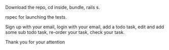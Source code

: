 Download the repo, cd inside, bundle, rails s.

rspec for launching the tests.

Sign up with your email, login with your email, add a todo task, edit and add some sub todo task, re-order your task, check your task.

Thank you for your attention
